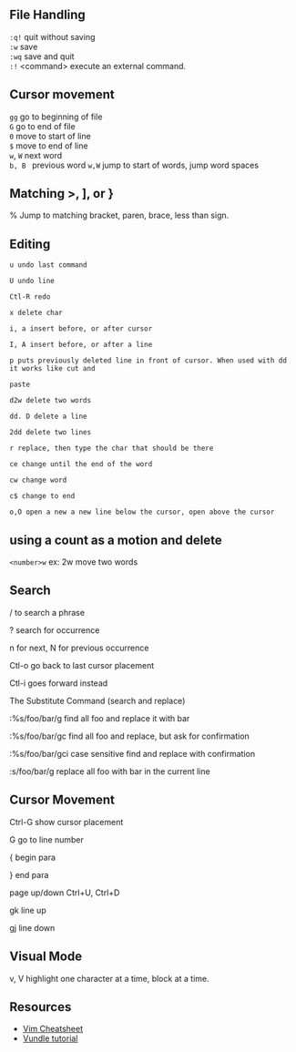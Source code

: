 ## File Handling

`:q!`   quit without saving  
`:w`    save  
`:wq`   save and quit  
`:!`    &lt;command&gt; execute an external command.  

## Cursor movement
`gg`      go to beginning of file  
`G`       go to end of file  
`0`       move to start of line  
`$`       move to end of line  
`w`, `W`  next word  
`b, B `   previous word
`w,W`     jump to start of words, jump word spaces

## Matching >, ], or }

% Jump to matching bracket, paren, brace, less than sign.

## Editing
```
u undo last command

U undo line

Ctl-R redo

x delete char

i, a insert before, or after cursor

I, A insert before, or after a line

p puts previously deleted line in front of cursor. When used with dd it works like cut and

paste

d2w delete two words

dd. D delete a line

2dd delete two lines

r replace, then type the char that should be there

ce change until the end of the word

cw change word

c$ change to end

o,O open a new a new line below the cursor, open above the cursor
```


## using a count as a motion and delete
`<number>w` ex: 2w move two words

## Search
/ to search a phrase

? search for occurrence

n for next, N for previous occurrence

Ctl-o go back to last cursor placement

Ctl-i goes forward instead

The Substitute Command (search and replace)

:%s/foo/bar/g find all foo and replace it with bar

:%s/foo/bar/gc find all foo and replace, but ask for confirmation

:%s/foo/bar/gci case sensitive find and replace with confirmation

:s/foo/bar/g replace all foo with bar in the current line

## Cursor Movement
Ctrl-G show cursor placement

<num>G go to line number

{ begin para

} end para

page up/down Ctrl+U, Ctrl+D

gk line up

gj line down

## Visual Mode

v, V highlight one character at a time, block at a time.

## Resources

- [Vim Cheatsheet](http://vimsheet.com/)
- [Vundle tutorial](https://c7.se/switching-to-vundle/)

